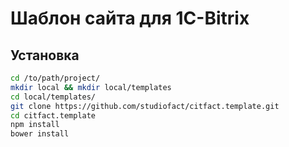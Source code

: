 Шаблон сайта для 1C-Bitrix
===

## Установка

``` bash
cd /to/path/project/
mkdir local && mkdir local/templates
cd local/templates/
git clone https://github.com/studiofact/citfact.template.git
cd citfact.template
npm install
bower install
```
